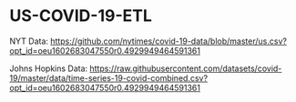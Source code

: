 # US-COVID-19-ETL
NYT Data: https://github.com/nytimes/covid-19-data/blob/master/us.csv?opt_id=oeu1602683047550r0.4929949464591361

Johns Hopkins Data: https://raw.githubusercontent.com/datasets/covid-19/master/data/time-series-19-covid-combined.csv?opt_id=oeu1602683047550r0.4929949464591361
